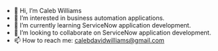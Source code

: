 - 👋 Hi, I’m Caleb Williams 
- 👀 I’m interested in business automation applications. 
- 🌱 I’m currently learning ServiceNow application development. 
- 💞️ I’m looking to collaborate on ServiceNow application development. 
- 📫 How to reach me: calebdavidwilliams@gmail.com

<!---
CalebDavid/CalebDavid is a ✨ special ✨ repository because its `README.md` (this file) appears on your GitHub profile.
You can click the Preview link to take a look at your changes.
--->
